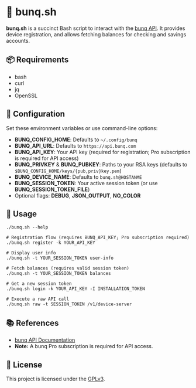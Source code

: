 # 🤑 bunq.sh

**bunq.sh** is a succinct Bash script to interact with the [bunq API](https://doc.bunq.com/).
It provides device registration, and allows fetching balances for checking
and savings accounts.

## 📦 Requirements

- bash
- curl
- jq
- OpenSSL

## 🔧 Configuration

Set these environment variables or use command-line options:
- **BUNQ_CONFIG_HOME**: Defaults to `~/.config/bunq`
- **BUNQ_API_URL**: Defaults to `https://api.bunq.com`
- **BUNQ_API_KEY**: Your API key (required for registration; Pro subscription is required for API access)
- **BUNQ_PRIVKEY** & **BUNQ_PUBKEY**: Paths to your RSA keys (defaults to `$BUNQ_CONFIG_HOME/keys/{pub,priv}key.pem`)
- **BUNQ_DEVICE_NAME**: Defaults to `bunq.sh@HOSTANME`
- **BUNQ_SESSION_TOKEN**: Your active session token (or use **BUNQ_SESSION_TOKEN_FILE**)
- Optional flags: **DEBUG**, **JSON_OUTPUT**, **NO_COLOR**

## 🚀 Usage

```shell
./bunq.sh --help

# Registration flow (requires BUNQ_API_KEY; Pro subscription required)
./bunq.sh register -k YOUR_API_KEY

# Display user info
./bunq.sh -t YOUR_SESSION_TOKEN user-info

# Fetch balances (requires valid session token)
./bunq.sh -t YOUR_SESSION_TOKEN balances

# Get a new session token
./bunq.sh login -k YOUR_API_KEY -I INSTALLATION_TOKEN

# Execute a raw API call
./bunq.sh raw -t SESSION_TOKEN /v1/device-server
```

## 📚 References

- [bunq API Documentation](https://docs.bunq.com)
- **Note:** A bunq Pro subscription is required for API access.

## 📄 License

This project is licensed under the [GPLv3](https://www.gnu.org/licenses/gpl-3.0.html).
